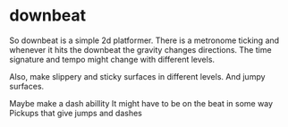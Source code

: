 # downbeat
So downbeat is a simple 2d platformer.
There is a metronome ticking and whenever it hits the downbeat the gravity changes directions.
The time signature and tempo might change with different levels.

 Also, make slippery and sticky surfaces in different levels. And jumpy surfaces.

 Maybe make a dash abillity
	It might have to be on the beat in some way
Pickups that give jumps and dashes